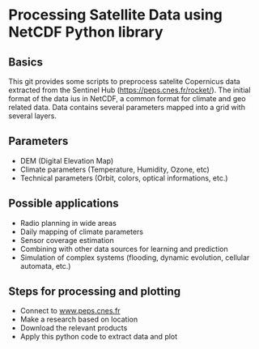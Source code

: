 # Processing Satellite Data using NetCDF Python library
## Basics

This git provides some scripts to preprocess satelite Copernicus 
data extracted from the Sentinel Hub (https://peps.cnes.fr/rocket/).
The initial format of the data ius in NetCDF, a common format for climate and geo related data.
Data contains several parameters mapped into a grid with several layers.

## Parameters
- DEM (Digital Elevation Map)
- Climate parameters (Temperature, Humidity, Ozone, etc)
- Technical parameters (Orbit, colors, optical informations, etc.)

## Possible applications
- Radio planning in wide areas
- Daily mapping of climate parameters 
- Sensor coverage estimation
- Combining with other data sources for learning and prediction
- Simulation of complex systems (flooding, dynamic evolution, cellular automata, etc.)

## Steps for processing and plotting

- Connect to www.peps.cnes.fr 
- Make a research based on location
- Download the relevant products 
- Apply this python code to extract data and plot
